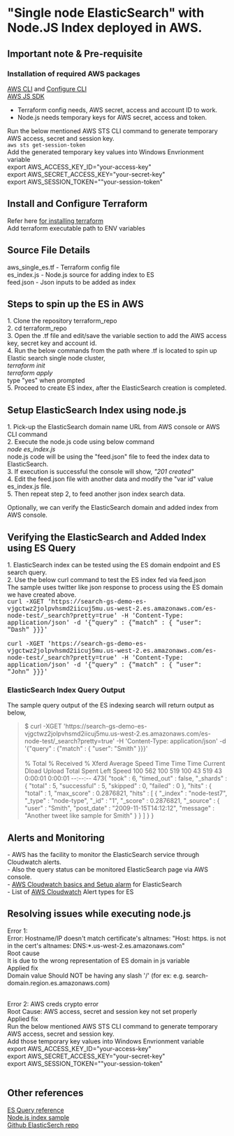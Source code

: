# "Single node ElasticSearch" with Node.JS Index deployed in AWS.

 <h2>
   Important note & Pre-requisite
  </h2>
<h3>
  Installation of required AWS packages
  </h3>
  <a href="https://docs.aws.amazon.com/cli/latest/userguide/installing.html">AWS CLI</a> and <a href="https://docs.aws.amazon.com/cli/latest/reference/configure/">Configure CLI</a><br>
  <a href="https://docs.aws.amazon.com/sdk-for-javascript/v2/developer-guide/installing-jssdk.html">AWS JS SDK<a><br>

- Terraform config needs, AWS secret, access and account ID to work. <br>
- Node.js needs temporary keys for AWS secret, access and token. <br>

Run the below mentioned AWS STS CLI command to generate temporary AWS access, secret and session key.<br>
`aws sts get-session-token`<br>
Add the generated temporary key values into Windows Envrionment variable<br>
export AWS_ACCESS_KEY_ID="your-access-key"<br>
export AWS_SECRET_ACCESS_KEY="your-secret-key"<br>
export AWS_SESSION_TOKEN=""your-session-token"<br>
 
 <h2>
  Install and Configure Terraform
  </h2>
  Refer here <a href="https://www.terraform.io/downloads.html">for installing terraform</a><br>
  Add terraform executable path to ENV variables

<h2>
Source File Details
</h2>
aws_single_es.tf - Terraform config file<br>
es_index.js - Node.js source for adding index to ES<br>
feed.json - Json inputs to be added as index<br>
 
 <h2>
  Steps to spin up the ES in AWS 
  </h2>
 1. Clone the repository terraform_repo<br>
 2. cd terraform_repo<br>
 3. Open the .tf file and edit/save the variable section to add the AWS access key, secret key and account id.<br>
 4. Run the below commands from the path where .tf is located to spin up Elastic search single node cluster,<br>
<i>
 terraform init<br>
 terraform apply<br></i>
 type "yes" when prompted<br>
 5. Proceed to create ES index, after the ElasticSearch creation is completed.<br>

 <h2>
 Setup ElasticSearch Index using node.js
 </h2>
 1. Pick-up the ElasticSearch domain name URL from AWS console or AWS CLI command<br>
 2. Execute the node.js code using below command<br>
 <i>node es_index.js</i><br>
 node.js code will be using the "feed.json" file to feed the index data to ElasticSearch.<br>
 3. If execution is successful the console will show, <i>"201 created"</i><br>
 4. Edit the feed.json file with another data and modify the "var id" value es_index.js file.<br>
 5. Then repeat step 2, to feed another json index search data.
 
 Optionally, we can verify the ElasticSearch domain and added index from AWS console.<br>
 
 <h2>
 Verifying the ElasticSearch and Added Index using ES Query
 </h2>
 1. ElasticSearch index can be tested using the ES domain endpoint and ES search query.<br>
 2. Use the below curl command to test the ES index fed via feed.json<br>
 The sample uses twitter like json response to process using the ES domain we have created above.<br>
 <font face='courier new'>
  curl -XGET 'https://search-gs-demo-es-vjgctwz2jolpvhsmd2iicuj5mu.us-west-2.es.amazonaws.com/es-node-test/_search?pretty=true' -H 'Content-Type: application/json' -d '{"query" : {"match" : { "user": "Dash" }}}'<br><br>
  curl -XGET 'https://search-gs-demo-es-vjgctwz2jolpvhsmd2iicuj5mu.us-west-2.es.amazonaws.com/es-node-test/_search?pretty=true' -H 'Content-Type: application/json' -d '{"query" : {"match" : { "user": "John" }}}'<br>
</font>
<h3>
ElasticSearch Index Query Output
</h3> 
The sample query output of the ES indexing search will return output as below,<br>
<blockquote>
$ curl -XGET 'https://search-gs-demo-es-vjgctwz2jolpvhsmd2iicuj5mu.us-west-2.es.amazonaws.com/es-node-test/_search?pretty=true' -H 'Content-Type: application/json' -d '{"query" : {"match" : { "user": "Smith" }}}'<br><br>
  % Total    % Received % Xferd  Average Speed   Time    Time     Time  Current
                                 Dload  Upload   Total   Spent    Left  Speed
100   562  100   519  100    43    519     43  0:00:01  0:00:01 --:--:--   473{
  "took" : 6,
  "timed_out" : false,
  "_shards" : {
    "total" : 5,
    "successful" : 5,
    "skipped" : 0,
    "failed" : 0
  },
  "hits" : {
    "total" : 1,
    "max_score" : 0.2876821,
    "hits" : [
      {
        "_index" : "node-test7",
        "_type" : "node-type",
        "_id" : "1",
        "_score" : 0.2876821,
        "_source" : {
          "user" : "Smith",
          "post_date" : "2009-11-15T14:12:12",
          "message" : "Another tweet like sample for Smith"
        }
      }
    ]
  }
}
</blockquote>

<h2>
Alerts and Monitoring
</h2>
- AWS has the facility to monitor the ElasticSearch service through Cloudwatch alerts.<br>
- Also the query status can be monitored ElasticSearch page via AWS console.<br>
- <a href="https://aws.amazon.com/blogs/database/get-started-with-amazon-elasticsearch-service-set-cloudwatch-alarms-on-key-metrics/">AWS Cloudwatch basics and Setup alarm</a> for ElasticSearch<br>
- List of <a href="https://docs.aws.amazon.com/elasticsearch-service/latest/developerguide/cloudwatch-alarms.html">AWS Cloudwatch</a> Alert types for ES<br>

 
<h2>
Resolving issues while executing node.js
</h2> 
Error 1:<br>
Error: Hostname/IP doesn't match certificate's altnames: "Host: https. is
 not in the cert's altnames: DNS:*.us-west-2.es.amazonaws.com"<br>
Root cause<br>
It is due to the wrong representation of ES domain in js variable<br>
Applied fix<br>
Domain value Should NOT be having any slash '/' (for ex: e.g. search-domain.region.es.amazonaws.com)<br><br>

Error 2: AWS creds crypto error<br>
Root Cause: AWS access, secret and session key not set properly<br>
Applied fix<br>
Run the below mentioned AWS STS CLI command to generate temporary AWS access, secret and session key.<br>
Add those temporary key values into Windows Envrionment variable<br>
export AWS_ACCESS_KEY_ID="your-access-key"<br>
export AWS_SECRET_ACCESS_KEY="your-secret-key"<br>
export AWS_SESSION_TOKEN=""your-session-token"<br><br>
  
<h2>
  Other references
  </h2>
  <a href="https://www.elastic.co/guide/en/elasticsearch/reference/current/full-text-queries.html"> ES Query reference </a><br>
  <a href="https://docs.aws.amazon.com/elasticsearch-service/latest/developerguide/es-indexing-programmatic.html#es-indexing-programmatic-node">Node.js index sample</a><br>
  <a href="https://github.com/elastic/elasticsearch"> Github ElasticSerch repo</a><br>
